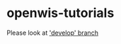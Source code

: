 # openwis-tutorials
Please look at ['develop' branch](https://github.com/OpenWIS/openwis-tutorials/tree/develop)
